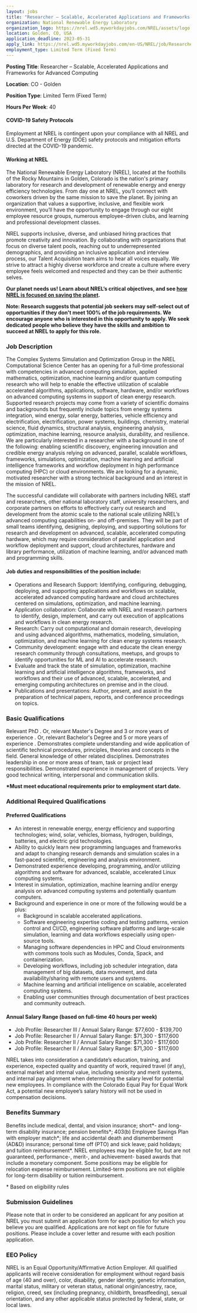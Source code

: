 ```yaml
--- 
layout: jobs
title: "Researcher – Scalable, Accelerated Applications and Frameworks for Advanced Computing"
organization: National Renewable Energy Laboratory
organization_logo: https://nrel.wd5.myworkdayjobs.com/NREL/assets/logo
location: Golden, CO, USA
application_deadline: 2023-05-31
apply_link: https://nrel.wd5.myworkdayjobs.com/en-US/NREL/job/Researcher---Scalable--Accelerated-Applications-and-Frameworks-for-Advanced-Computing_R10489
employment_type: Limited Term (Fixed Term)
---
```




**Posting Title**: Researcher – Scalable, Accelerated Applications and Frameworks for Advanced Computing

**Location**: CO - Golden

**Position Type**: Limited Term (Fixed Term)

**Hours Per Week**: 40

#### COVID-19 Safety Protocols
Employment at NREL is contingent upon your compliance with all NREL and U.S. Department of Energy (DOE) safety protocols and mitigation efforts directed at the COVID-19 pandemic.

#### Working at NREL
The National Renewable Energy Laboratory (NREL), located at the foothills of the Rocky Mountains in Golden, Colorado is the nation's primary laboratory for research and development of renewable energy and energy efficiency technologies.
From day one at NREL, you’ll connect with coworkers driven by the same mission to save the planet. By joining an organization that values a supportive, inclusive, and flexible work environment, you’ll have the opportunity to engage through our eight employee resource groups, numerous employee-driven clubs, and learning and professional development classes.

NREL supports inclusive, diverse, and unbiased hiring practices that promote creativity and innovation. By collaborating with organizations that focus on diverse talent pools, reaching out to underrepresented demographics, and providing an inclusive application and interview process, our Talent Acquisition team aims to hear all voices equally. We strive to attract a highly diverse workforce and create a culture where every employee feels welcomed and respected and they can be their authentic selves.

**Our planet needs us! Learn about NREL’s critical objectives, and see [how NREL is focused on saving the planet](https://www.youtube.com/watch?v=QNXrOppc920).**

**Note: Research suggests that potential job seekers may self-select out of opportunities if they don't meet 100% of the job requirements. We encourage anyone who is interested in this opportunity to apply. We seek dedicated people who believe they have the skills and ambition to succeed at NREL to apply for this role.**

### Job Description
The Complex Systems Simulation and Optimization Group in the NREL Computational Science Center has an opening for a full-time professional with competencies in advanced computing simulation, applied mathematics, optimization, machine learning and/or quantum computing research who will help to enable the effective utilization of scalable accelerated algorithms, applications, software, hardware, and/or workflows on advanced computing systems in support of clean energy research. Supported research projects may come from a variety of scientific domains and backgrounds but frequently include topics from energy systems integration, wind energy, solar energy, batteries, vehicle efficiency and electrification, electrification, power systems, buildings, chemistry, material science, fluid dynamics, structural analysis, engineering analysis, optimization, machine learning, resource analysis, durability, and resilience. We are particularly interested in a researcher with a background in one of the following: enabling scientific discovery, engineering innovation and credible energy analysis relying on advanced, parallel, scalable workflows, frameworks, simulations, optimization, machine learning and artificial intelligence frameworks and workflow deployment in high performance computing (HPC) or cloud environments. We are looking for a dynamic, motivated researcher with a strong technical background and an interest in the mission of NREL.

The successful candidate will collaborate with partners including NREL staff and researchers, other national laboratory staff, university researchers, and corporate partners on efforts to effectively carry out research and development from the atomic scale to the national scale utilizing NREL’s advanced computing capabilities on- and off-premises. They will be part of small teams identifying, designing, deploying, and supporting solutions for research and development on advanced, scalable, accelerated computing hardware, which may require consideration of parallel application and workflow deployment and support, cloud architectures, hardware and library performance, utilization of machine learning, and/or advanced math and programming skills.

#### Job duties and responsibilities of the position include:

- Operations and Research Support: Identifying, configuring, debugging, deploying, and supporting applications and workflows on scalable, accelerated advanced computing hardware and cloud architectures centered on simulations, optimization, and machine learning.
- Application collaboration: Collaborate with NREL and research partners to identify, design, implement, and carry out execution of applications and workflows in clean energy research.
- Research: Carry out computational and domain research, developing and using advanced algorithms, mathematics, modeling, simulation, optimization, and machine learning for clean energy systems research.
- Community development: engage with and educate the clean energy research community through consultations, meetups, and groups to identify opportunities for ML and AI to accelerate research.
- Evaluate and track the state of simulation, optimization, machine learning and artificial intelligence algorithms, frameworks, and workflows and their use of advanced, scalable, accelerated, and emerging computing architectures on premise and in the cloud.
- Publications and presentations: Author, present, and assist in the preparation of technical papers, reports, and conference proceedings on topics.

### Basic Qualifications

Relevant PhD . Or, relevant Master's Degree and 3 or more years of experience . Or, relevant Bachelor's Degree and 5 or more years of experience . Demonstrates complete understanding and wide application of scientific technical procedures, principles, theories and concepts in the field. General knowledge of other related disciplines. Demonstrates leadership in one or more areas of team, task or project lead responsibilities. Demonstrated experience in management of projects. Very good technical writing, interpersonal and communication skills.

**\*Must meet educational requirements prior to employment start date.**

### Additional Required Qualifications

#### Preferred Qualifications

- An interest in renewable energy, energy efficiency and supporting technologies; wind, solar, vehicles, biomass, hydrogen, buildings, batteries, and electric grid technologies.
- Ability to quickly learn new programming languages and frameworks and adapt to changing research demands and simulation scales in a fast-paced scientific, engineering and analysis environment.
- Demonstrated experience developing, programming, and/or utilizing algorithms and software for advanced, scalable, accelerated Linux computing systems.
- Interest in simulation, optimization, machine learning and/or energy analysis on advanced computing systems and potentially quantum computers.
- Background and experience in one or more of the following would be a plus:
  - Background in scalable accelerated applications.
  - Software engineering expertise coding and testing patterns, version control and CI/CD, engineering software platforms and large-scale simulation, learning and data workflows especially using open-source tools.
  - Managing software dependencies in HPC and Cloud environments with commons tools such as Modules, Conda, Spack, and containerization.
  - Developing workflows, including job scheduler integration, data management of big datasets, data movement, and data availability/sharing with remote users and systems.
  - Machine learning and artificial intelligence on scalable, accelerated computing systems.
  - Enabling user communities through documentation of best practices and community outreach.

#### Annual Salary Range (based on full-time 40 hours per week)
- Job Profile: Researcher III / Annual Salary Range: $77,600 - $139,700
- Job Profile: Researcher II / Annual Salary Range: $71,300 - $117,600
- Job Profile: Researcher II / Annual Salary Range: $71,300 - $117,600
- Job Profile: Researcher II / Annual Salary Range: $71,300 - $117,600

NREL takes into consideration a candidate’s education, training, and experience, expected quality and quantity of work, required travel (if any), external market and internal value, including seniority and merit systems, and internal pay alignment when determining the salary level for potential new employees. In compliance with the Colorado Equal Pay for Equal Work Act, a potential new employee’s salary history will not be used in compensation decisions.

### Benefits Summary
Benefits include medical, dental, and vision insurance; short*- and long-term disability insurance; pension benefits*; 403(b) Employee Savings Plan with employer match*; life and accidental death and dismemberment (AD&D) insurance; personal time off (PTO) and sick leave; paid holidays; and tuition reimbursement*. NREL employees may be eligible for, but are not guaranteed, performance-, merit-, and achievement- based awards that include a monetary component. Some positions may be eligible for relocation expense reimbursement. Limited-term positions are not eligible for long-term disability or tuition reimbursement.

\* Based on eligibility rules

### Submission Guidelines
Please note that in order to be considered an applicant for any position at NREL you must submit an application form for each position for which you believe you are qualified. Applications are not kept on file for future positions. Please include a cover letter and resume with each position application.

### EEO Policy
NREL is an Equal Opportunity/Affirmative Action Employer. All qualified applicants will receive consideration for employment without regard basis of age (40 and over), color, disability, gender identity, genetic information, marital status, military or veteran status, national origin/ancestry, race, religion, creed, sex (including pregnancy, childbirth, breastfeeding), sexual orientation, and any other applicable status protected by federal, state, or local laws.
